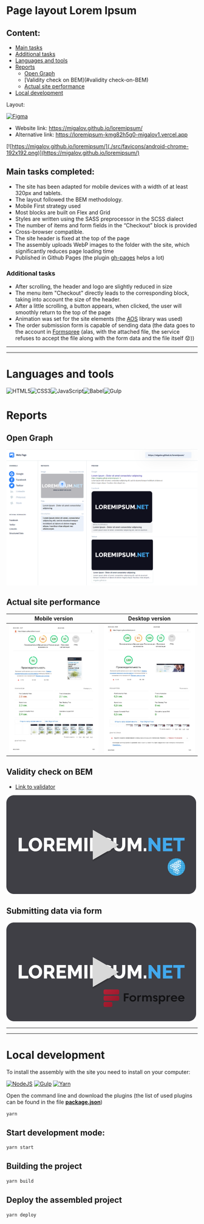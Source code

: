 # Page layout Lorem Ipsum

## Content:
   - [Main tasks](#completed-main-tasks)
   - [Additional tasks](#additional-tasks)
   - [Languages and tools](#languages-and-tools)
   - [Reports](#reports)
     - [Open Graph](#open-graph)
     - [Validity check on BEM](#validity check-on-BEM)
     - [Actual site performance](#actual-site-performance)
   - [Local development](#local-development)

Layout:

[![Figma](https://img.shields.io/badge/figma-%23F24E1E.svg?style=for-the-badge&logo=figma&logoColor=white)](https://www.figma.com/file/2b7UqUrTs4R8JQoYutlKTu/Test?node-id=0-1)

   - Website link: https://migalov.github.io/loremipsum/
   - Alternative link: https://loremipsum-kmg82h5g0-migalov1.vercel.app

[![https://migalov.github.io/loremipsum/](./src/favicons/android-chrome-192x192.png)](https://migalov.github.io/loremipsum/)

## Main tasks completed:

- The site has been adapted for mobile devices with a width of at least 320px and tablets.
- The layout followed the BEM methodology.
- Mobile First strategy used
- Most blocks are built on Flex and Grid
- Styles are written using the SASS preprocessor in the SCSS dialect
- The number of items and form fields in the “Checkout” block is provided
- Cross-browser compatible.
- The site header is fixed at the top of the page
- The assembly uploads WebP images to the folder with the site, which significantly reduces page loading time
- Published in Github Pages (the plugin [gh-pages](https://www.npmjs.com/package/gh-pages) helps a lot)


### Additional tasks
- After scrolling, the header and logo are slightly reduced in size
- The menu item "Checkout" directly leads to the corresponding block, taking into account the size of the header.
- After a little scrolling, a button appears, when clicked, the user will smoothly return to the top of the page
- Animation was set for the site elements (the [AOS](https://michalsnik.github.io/aos/) library was used)
- The order submission form is capable of sending data (the data goes to the account in [Formspree](https://formspree.io/) (alas, with the attached file, the service refuses to accept the file along with the form data and the file itself :worried:))

---
---

# Languages and tools
![HTML5](https://img.shields.io/badge/html5-%23E34F26.svg?style=for-the-badge&logo=html5&logoColor=white)![CSS3](https://img.shields.io/badge/css3-%231572B6.svg?style=for-the-badge&logo=css3&logoColor=white)![JavaScript](https://img.shields.io/badge/javascript-%23323330.svg?style=for-the-badge&logo=javascript&logoColor=%23F7DF1E)![Babel](https://img.shields.io/badge/Babel-F9DC3e?style=for-the-badge&logo=babel&logoColor=black)![Gulp](https://img.shields.io/badge/GULP-%23CF4647.svg?style=for-the-badge&logo=gulp&logoColor=white)


# Reports
## Open Graph

![Open Graph](./demo_materials/metatags.png)


## Actual site performance
|Mobile version|Desktop version|
|----------------|------------------------------|
|![Open Graph](./demo_materials/mobile-version-report-min.jpg)|![Open Graph](./demo_materials/desktop-version-report-min.jpg)|

## Validity check on BEM
- [Link to validator](https://involta.ru/tools/validator-html/?name=https://migalov.github.io/loremipsum/)

[![Watch the video](./demo_materials/preview-video-bem.png)](https://youtu.be/htrCWQ2-Nlo)

## Submitting data via form
[![Watch the video](./demo_materials/preview-video-formspree.png)](https://youtu.be/SOtpGcjsEmc)

---
---

# Local development
To install the assembly with the site you need to install on your computer:

[![NodeJS](https://img.shields.io/badge/Node.js-43853D?style=for-the-badge&logo=node.js&logoColor=white)](https://nodejs.org/en)
[![Gulp](https://img.shields.io/badge/GULP-%23CF4647.svg?style=for-the-badge&logo=gulp&logoColor=white)](https://gulpjs.com/docs/en/getting-started/quick-start)
[![Yarn](https://img.shields.io/badge/yarn-%232C8EBB.svg?style=for-the-badge&logo=yarn&logoColor=white)](https://yarnpkg.com/)

Open the command line and download the plugins (the list of used plugins can be found in the file [**package.json**](/package.json))
```sh
yarn
```


## Start development mode:

```sh
yarn start
```

## Building the project

```sh
yarn build
```

## Deploy the assembled project
```sh
yarn deploy
```
